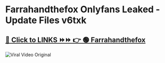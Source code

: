 
 # Farrahandthefox Onlyfans Leaked - Update Files v6txk

## <h2><a href="https://clipsfans.com/Farrahandthefox&ref=git">🔗 Click to LINKS ⏩⏩ 👉 🟢 Farrahandthefox </a></h2>

<a href="https://clipsfans.com/Farrahandthefox&ref=git" rel="nofollow" data-target="animated-image.originalLink"><img src="https://i.ibb.co.com/xMMVF88/686577567.gif" alt="Viral Video Original" style="max-width: 100%; display: inline-block;" data-target="animated-image.originalImage"></a>

